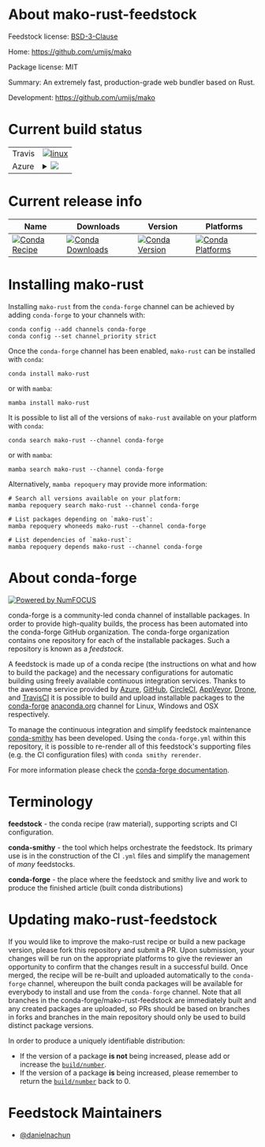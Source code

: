 About mako-rust-feedstock
=========================

Feedstock license: [BSD-3-Clause](https://github.com/conda-forge/mako-rust-feedstock/blob/main/LICENSE.txt)

Home: https://github.com/umijs/mako

Package license: MIT

Summary: An extremely fast, production-grade web bundler based on Rust.

Development: https://github.com/umijs/mako

Current build status
====================


<table><tr>
    <td>Travis</td>
    <td>
      <a href="https://app.travis-ci.com/conda-forge/mako-rust-feedstock">
        <img alt="linux" src="https://img.shields.io/travis/com/conda-forge/mako-rust-feedstock/main.svg?label=Linux">
      </a>
    </td>
  </tr>
    
  <tr>
    <td>Azure</td>
    <td>
      <details>
        <summary>
          <a href="https://dev.azure.com/conda-forge/feedstock-builds/_build/latest?definitionId=23713&branchName=main">
            <img src="https://dev.azure.com/conda-forge/feedstock-builds/_apis/build/status/mako-rust-feedstock?branchName=main">
          </a>
        </summary>
        <table>
          <thead><tr><th>Variant</th><th>Status</th></tr></thead>
          <tbody><tr>
              <td>linux_64</td>
              <td>
                <a href="https://dev.azure.com/conda-forge/feedstock-builds/_build/latest?definitionId=23713&branchName=main">
                  <img src="https://dev.azure.com/conda-forge/feedstock-builds/_apis/build/status/mako-rust-feedstock?branchName=main&jobName=linux&configuration=linux%20linux_64_" alt="variant">
                </a>
              </td>
            </tr><tr>
              <td>linux_aarch64</td>
              <td>
                <a href="https://dev.azure.com/conda-forge/feedstock-builds/_build/latest?definitionId=23713&branchName=main">
                  <img src="https://dev.azure.com/conda-forge/feedstock-builds/_apis/build/status/mako-rust-feedstock?branchName=main&jobName=linux&configuration=linux%20linux_aarch64_" alt="variant">
                </a>
              </td>
            </tr><tr>
              <td>linux_ppc64le</td>
              <td>
                <a href="https://dev.azure.com/conda-forge/feedstock-builds/_build/latest?definitionId=23713&branchName=main">
                  <img src="https://dev.azure.com/conda-forge/feedstock-builds/_apis/build/status/mako-rust-feedstock?branchName=main&jobName=linux&configuration=linux%20linux_ppc64le_" alt="variant">
                </a>
              </td>
            </tr><tr>
              <td>osx_64</td>
              <td>
                <a href="https://dev.azure.com/conda-forge/feedstock-builds/_build/latest?definitionId=23713&branchName=main">
                  <img src="https://dev.azure.com/conda-forge/feedstock-builds/_apis/build/status/mako-rust-feedstock?branchName=main&jobName=osx&configuration=osx%20osx_64_" alt="variant">
                </a>
              </td>
            </tr><tr>
              <td>osx_arm64</td>
              <td>
                <a href="https://dev.azure.com/conda-forge/feedstock-builds/_build/latest?definitionId=23713&branchName=main">
                  <img src="https://dev.azure.com/conda-forge/feedstock-builds/_apis/build/status/mako-rust-feedstock?branchName=main&jobName=osx&configuration=osx%20osx_arm64_" alt="variant">
                </a>
              </td>
            </tr>
          </tbody>
        </table>
      </details>
    </td>
  </tr>
</table>

Current release info
====================

| Name | Downloads | Version | Platforms |
| --- | --- | --- | --- |
| [![Conda Recipe](https://img.shields.io/badge/recipe-mako--rust-green.svg)](https://anaconda.org/conda-forge/mako-rust) | [![Conda Downloads](https://img.shields.io/conda/dn/conda-forge/mako-rust.svg)](https://anaconda.org/conda-forge/mako-rust) | [![Conda Version](https://img.shields.io/conda/vn/conda-forge/mako-rust.svg)](https://anaconda.org/conda-forge/mako-rust) | [![Conda Platforms](https://img.shields.io/conda/pn/conda-forge/mako-rust.svg)](https://anaconda.org/conda-forge/mako-rust) |

Installing mako-rust
====================

Installing `mako-rust` from the `conda-forge` channel can be achieved by adding `conda-forge` to your channels with:

```
conda config --add channels conda-forge
conda config --set channel_priority strict
```

Once the `conda-forge` channel has been enabled, `mako-rust` can be installed with `conda`:

```
conda install mako-rust
```

or with `mamba`:

```
mamba install mako-rust
```

It is possible to list all of the versions of `mako-rust` available on your platform with `conda`:

```
conda search mako-rust --channel conda-forge
```

or with `mamba`:

```
mamba search mako-rust --channel conda-forge
```

Alternatively, `mamba repoquery` may provide more information:

```
# Search all versions available on your platform:
mamba repoquery search mako-rust --channel conda-forge

# List packages depending on `mako-rust`:
mamba repoquery whoneeds mako-rust --channel conda-forge

# List dependencies of `mako-rust`:
mamba repoquery depends mako-rust --channel conda-forge
```


About conda-forge
=================

[![Powered by
NumFOCUS](https://img.shields.io/badge/powered%20by-NumFOCUS-orange.svg?style=flat&colorA=E1523D&colorB=007D8A)](https://numfocus.org)

conda-forge is a community-led conda channel of installable packages.
In order to provide high-quality builds, the process has been automated into the
conda-forge GitHub organization. The conda-forge organization contains one repository
for each of the installable packages. Such a repository is known as a *feedstock*.

A feedstock is made up of a conda recipe (the instructions on what and how to build
the package) and the necessary configurations for automatic building using freely
available continuous integration services. Thanks to the awesome service provided by
[Azure](https://azure.microsoft.com/en-us/services/devops/), [GitHub](https://github.com/),
[CircleCI](https://circleci.com/), [AppVeyor](https://www.appveyor.com/),
[Drone](https://cloud.drone.io/welcome), and [TravisCI](https://travis-ci.com/)
it is possible to build and upload installable packages to the
[conda-forge](https://anaconda.org/conda-forge) [anaconda.org](https://anaconda.org/)
channel for Linux, Windows and OSX respectively.

To manage the continuous integration and simplify feedstock maintenance
[conda-smithy](https://github.com/conda-forge/conda-smithy) has been developed.
Using the ``conda-forge.yml`` within this repository, it is possible to re-render all of
this feedstock's supporting files (e.g. the CI configuration files) with ``conda smithy rerender``.

For more information please check the [conda-forge documentation](https://conda-forge.org/docs/).

Terminology
===========

**feedstock** - the conda recipe (raw material), supporting scripts and CI configuration.

**conda-smithy** - the tool which helps orchestrate the feedstock.
                   Its primary use is in the construction of the CI ``.yml`` files
                   and simplify the management of *many* feedstocks.

**conda-forge** - the place where the feedstock and smithy live and work to
                  produce the finished article (built conda distributions)


Updating mako-rust-feedstock
============================

If you would like to improve the mako-rust recipe or build a new
package version, please fork this repository and submit a PR. Upon submission,
your changes will be run on the appropriate platforms to give the reviewer an
opportunity to confirm that the changes result in a successful build. Once
merged, the recipe will be re-built and uploaded automatically to the
`conda-forge` channel, whereupon the built conda packages will be available for
everybody to install and use from the `conda-forge` channel.
Note that all branches in the conda-forge/mako-rust-feedstock are
immediately built and any created packages are uploaded, so PRs should be based
on branches in forks and branches in the main repository should only be used to
build distinct package versions.

In order to produce a uniquely identifiable distribution:
 * If the version of a package **is not** being increased, please add or increase
   the [``build/number``](https://docs.conda.io/projects/conda-build/en/latest/resources/define-metadata.html#build-number-and-string).
 * If the version of a package **is** being increased, please remember to return
   the [``build/number``](https://docs.conda.io/projects/conda-build/en/latest/resources/define-metadata.html#build-number-and-string)
   back to 0.

Feedstock Maintainers
=====================

* [@danielnachun](https://github.com/danielnachun/)

